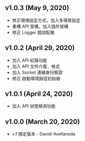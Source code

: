 ## v1.0.3 (May 9, 2020)

- 修正環境設定方式，加入多場景設定
- 重構 API 架構，加入插件架構
- 修正 Logger 錯誤配置

## v1.0.2 (April 29, 2020)

- 加入 API 紀錄功能
- 加入 API 文件介面．格式
- 加入 Socket 連線身份驗證
- 修正 啟動環境路徑初始器

## v1.0.1 (April 24, 2020)

- 加入 API 狀態檢測功能

## v1.0.0 (March 20, 2020)

- v.1 穩定版本 - Daniel Avellaneda
